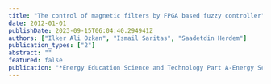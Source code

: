 ```yaml
---
title: "The control of magnetic filters by FPGA based fuzzy controller"
date: 2012-01-01
publishDate: 2023-09-15T06:04:40.294941Z
authors: ["Ilker Ali Ozkan", "Ismail Saritas", "Saadetdin Herdem"]
publication_types: ["2"]
abstract: ""
featured: false
publication: "*Energy Education Science and Technology Part A-Energy Science and Research*"
---
```


